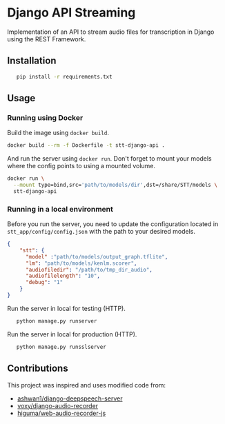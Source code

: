 # Django API Streaming

Implementation of an API to stream audio files for transcription in Django using the REST Framework.

## Installation

```bash
   pip install -r requirements.txt
```

## Usage

### Running using Docker

Build the image using `docker build`.

```bash
docker build --rm -f Dockerfile -t stt-django-api .
```

And run the server using `docker run`. Don't forget to mount your models where the config points to using a mounted volume.

```bash
docker run \
  --mount type=bind,src='path/to/models/dir',dst=/share/STT/models \
  stt-django-api
```

### Running in a local environment
Before you run the server, you need to update the configuration located in `stt_app/config/config.json` with the path to your desired models.

```json
{
    "stt": {
      "model" :"path/to/models/output_graph.tflite",
      "lm": "path/to/models/kenlm.scorer",
      "audiofiledir": "/path/to/tmp_dir_audio",
      "audiofilelength": "10",
      "debug": "1"
    }
}
```

Run the server in local for testing (HTTP).

```bash
   python manage.py runserver
```

Run the server in local for production (HTTP).

```bash
   python manage.py runsslserver
```

## Contributions

This project was inspired and uses modified code from:

- [ashwan1/django-deepspeech-server](https://github.com/ashwan1/django-deepspeech-server)
- [voxy/django-audio-recorder](https://github.com/voxy/django-audio-recorder)
- [higuma/web-audio-recorder-js](https://github.com/higuma/web-audio-recorder-js)
